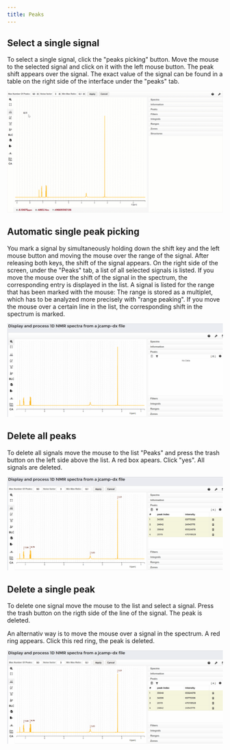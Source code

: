```yaml
---
title: Peaks
---
```


## Select a single signal

To select a single signal, click the "peaks picking" button. Move the mouse to the selected signal and click on it with the left mouse button. The peak shift appears over the signal. The exact value of the signal can be found in a table on the right side of the interface under the "peaks" tab.

![Peaks](./single_peak_picking.gif)

## Automatic single peak picking

You mark a signal by simultaneously holding down the shift key and the left mouse button and moving the mouse over the range of the signal. After releasing both keys, the shift of the signal appears. On the right side of the screen, under the "Peaks" tab, a list of all selected signals is listed. If you move the mouse over the shift of the signal in the spectrum, the corresponding entry is displayed in the list. A signal is listed for the range that has been marked with the mouse: The range is stored as a multiplet, which has to be analyzed more precisely with "range peaking". If you move the mouse over a certain line in the list, the corresponding shift in the spectrum is marked.

![Peaks](./automatic_single_peak_picking.gif)


## Delete all peaks

To delete all signals move the mouse to the list "Peaks" and press the trash button on the left side above the list. A red box apears. Click "yes". All signals are deleted.


![Peaks](./delete_all_peaks.gif)

## Delete a single peak

To delete one signal move the mouse to the list and select a signal. Press the trash button on the rigth side of the line of the signal. The peak is deleted.

An alternativ way is to move the mouse over a signal in the spectrum. A red ring appears. Click this red ring, the peak is deleted.

![Peaks](./delete_single_peak.gif)

